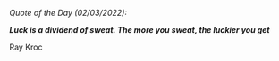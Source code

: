 *Quote of the Day (02/03/2022):*

_**Luck is a dividend of sweat. The more you sweat, the luckier you get**_

Ray Kroc